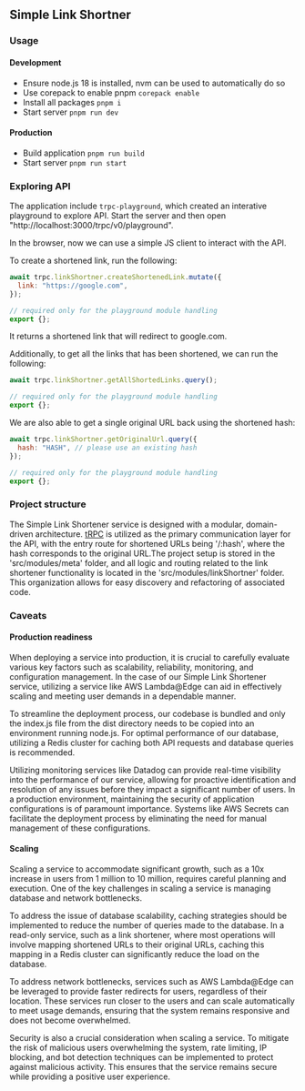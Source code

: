 ## Simple Link Shortner

### Usage

#### Development

- Ensure node.js 18 is installed, nvm can be used to automatically do so
- Use corepack to enable pnpm `corepack enable`
- Install all packages `pnpm i`
- Start server `pnpm run dev`

#### Production

- Build application `pnpm run build`
- Start server `pnpm run start`

### Exploring API

The application include `trpc-playground`, which created an interative playground to explore API.
Start the server and then open "http://localhost:3000/trpc/v0/playground".

In the browser, now we can use a simple JS client to interact with the API.

To create a shortened link, run the following:

```javascript
await trpc.linkShortner.createShortenedLink.mutate({
  link: "https://google.com",
});

// required only for the playground module handling
export {};
```

It returns a shortened link that will redirect to google.com.

Additionally, to get all the links that has been shortened, we can run the following:

```javascript
await trpc.linkShortner.getAllShortedLinks.query();

// required only for the playground module handling
export {};
```

We are also able to get a single original URL back using the shortened hash:

```javascript
await trpc.linkShortner.getOriginalUrl.query({
  hash: "HASH", // please use an existing hash
});

// required only for the playground module handling
export {};
```

### Project structure

The Simple Link Shortener service is designed with a modular, domain-driven architecture.
[tRPC](https://trpc.io/) is utilized as the primary communication layer for the API, with the entry route
for shortened URLs being '/:hash', where the hash corresponds to the original URL.The project setup is
stored in the 'src/modules/meta' folder, and all logic and routing related to the link shortener
functionality is located in the 'src/modules/linkShortner' folder. This organization allows for easy
discovery and refactoring of associated code.

### Caveats

#### Production readiness

When deploying a service into production, it is crucial to carefully evaluate various key factors such as
scalability, reliability, monitoring, and configuration management. In the case of our Simple Link Shortener
service, utilizing a service like AWS Lambda@Edge can aid in effectively scaling and meeting user demands
in a dependable manner.

To streamline the deployment process, our codebase is bundled and only the index.js file from the dist
directory needs to be copied into an environment running node.js. For optimal performance of our database,
utilizing a Redis cluster for caching both API requests and database queries is recommended.

Utilizing monitoring services like Datadog can provide real-time visibility into the performance of our
service, allowing for proactive identification and resolution of any issues before they impact a significant
number of users. In a production environment, maintaining the security of application configurations is of
paramount importance. Systems like AWS Secrets can facilitate the deployment process by eliminating the need
for manual management of these configurations.

#### Scaling

Scaling a service to accommodate significant growth, such as a 10x increase in users from 1 million to
10 million, requires careful planning and execution. One of the key challenges in scaling a service is
managing database and network bottlenecks.

To address the issue of database scalability, caching strategies should be implemented to reduce the number
of queries made to the database. In a read-only service, such as a link shortener, where most operations
will involve mapping shortened URLs to their original URLs, caching this mapping in a Redis cluster can
significantly reduce the load on the database.

To address network bottlenecks, services such as AWS Lambda@Edge can be leveraged to provide faster
redirects for users, regardless of their location. These services run closer to the users and can scale
automatically to meet usage demands, ensuring that the system remains responsive and does not become
overwhelmed.

Security is also a crucial consideration when scaling a service. To mitigate the risk of malicious users
overwhelming the system, rate limiting, IP blocking, and bot detection techniques can be implemented to
protect against malicious activity. This ensures that the service remains secure while providing a
positive user experience.
